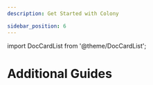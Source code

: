 ```yaml
---
description: Get Started with Colony

sidebar_position: 6
---
```


import DocCardList from '@theme/DocCardList';

# Additional Guides

<DocCardList />